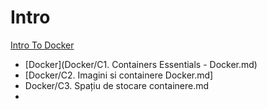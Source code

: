 # Intro
[Intro To Docker]()

  - [Docker](Docker/C1. Containers Essentials - Docker.md)
  - [Docker/C2. Imagini si containere Docker.md]
  - Docker/C3. Spațiu de stocare containere.md
  - 
 
